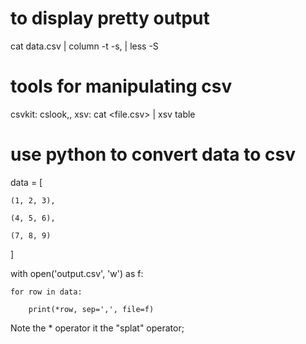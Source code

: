 # to display pretty output

cat data.csv | column -t -s, | less -S

# tools for manipulating csv

csvkit: cslook,,
xsv: cat <file.csv> | xsv table

# use python to convert data to csv

data = [

    (1, 2, 3),

    (4, 5, 6),

    (7, 8, 9)

]



with open('output.csv', 'w') as f:

    for row in data:

        print(*row, sep=',', file=f)


Note the * operator it the "splat" operator;


